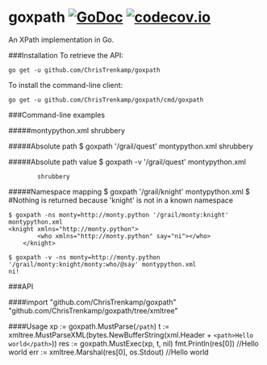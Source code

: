 # goxpath [![GoDoc](https://godoc.org/gopkg.in/src-d/go-git.v2?status.svg)](https://godoc.org/github.com/ChrisTrenkamp/goxpath) [![codecov.io](https://codecov.io/github/ChrisTrenkamp/goxpath/coverage.svg?branch=master)](https://codecov.io/github/ChrisTrenkamp/goxpath?branch=master)
An XPath implementation in Go.

###Installation
To retrieve the API:

    go get -u github.com/ChrisTrenkamp/goxpath

To install the command-line client:

    go get -u github.com/ChrisTrenkamp/goxpath/cmd/goxpath

###Command-line examples

#####montypython.xml
    <?xml version="1.0" encoding="UTF-8"?>
    <grail>
        <quest>
            <for>shrubbery</for>
        </quest>
        <knight xmlns="http://monty.python">
            <who say="ni!"/>
        </knight>
    </grail>

#####Absolute path
    $ goxpath '/grail/quest' montypython.xml
    <quest>
            <for>shrubbery</for>
        </quest>

#####Absolute path value
    $ goxpath -v '/grail/quest' montypython.xml

            shrubbery

#####Namespace mapping
    $ goxpath '/grail/knight' montypython.xml
    $ #Nothing is returned because 'knight' is not in a known namespace

    $ goxpath -ns monty=http://monty.python '/grail/monty:knight' montypython.xml
    <knight xmlns="http://monty.python">
            <who xmlns="http://monty.python" say="ni"></who>
        </knight>

    $ goxpath -v -ns monty=http://monty.python '/grail/monty:knight/monty:who/@say' montypython.xml
    ni!

###API

####import
    "github.com/ChrisTrenkamp/goxpath"
    "github.com/ChrisTrenkamp/goxpath/tree/xmltree"

####Usage
    xp := goxpath.MustParse(`/path`)
    t := xmltree.MustParseXML(bytes.NewBufferString(xml.Header + `<path>Hello world</path>`))
    res := goxpath.MustExec(xp, t, nil)
    fmt.Println(res[0]) //Hello world
    err := xmltree.Marshal(res[0], os.Stdout) //<path>Hello world</path>

